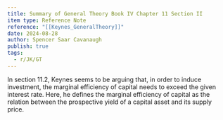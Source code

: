 ```yaml
---
title: Summary of General Theory Book IV Chapter 11 Section II
item type: Reference Note
reference: "[[Keynes_GeneralTheory]]"
date: 2024-08-28
author: Spencer Saar Cavanaugh
publish: true
tags:
  - r/JK/GT
---
```

In section 11.2, Keynes seems to be arguing that, in order to induce investment, the marginal efficiency of capital needs to exceed the given interest rate. Here, he defines the marginal efficiency of capital as the relation between the prospective yield of a capital asset and its supply price.